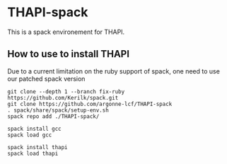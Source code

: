 # THAPI-spack
This is a spack environement for THAPI.

## How to use to install THAPI

Due to a current limitation on the ruby support of spack, one need to use our patched spack version
```
git clone --depth 1 --branch fix-ruby https://github.com/Kerilk/spack.git
git clone https://github.com/argonne-lcf/THAPI-spack
. spack/share/spack/setup-env.sh
spack repo add ./THAPI-spack/

spack install gcc
spack load gcc

spack install thapi
spack load thapi
```
